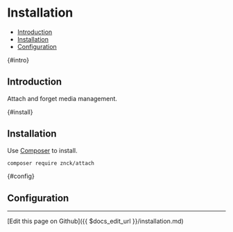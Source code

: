 # Installation

- [Introduction](#intro)
- [Installation](#install)
- [Configuration](#config)

{#intro}
## [](#intro) Introduction

Attach and forget media management.

{#install}
## [](#install) Installation

Use [Composer](https://getcomposer.com) to install.

``` bash
composer require znck/attach
```

{#config}
## [](#config) Configuration

-------------------------------
[Edit this page on Github]({{ $docs_edit_url }}/installation.md)
